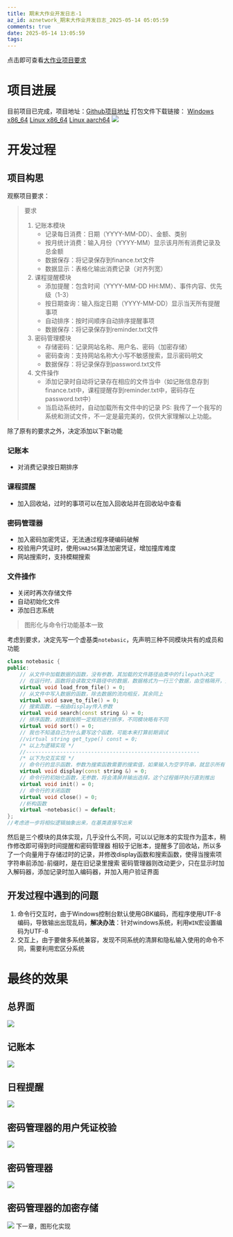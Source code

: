 ```yaml
---
title: 期末大作业开发日志-1
az_id: aznetwork_期末大作业开发日志_2025-05-14 05:05:59
comments: true
date: 2025-05-14 13:05:59
tags:
---
```

点击即可查看[大作业项目要求](https://github.com/YanniYang-PolyU/2025-Cplusplus-Project)
# 项目进展
目前项目已完成，项目地址：[Github项目地址](https://github.com/azusake/sdu-2-homework.git)
打包文件下载链接：
[Windows x86_64](https://github.com/AzusaKe/sdu-2-homework/releases/download/v1.0.0/desktop-tool-1.0_windows_x86_64.zip)
[Linux x86_64](https://github.com/AzusaKe/sdu-2-homework/releases/download/v1.0.0/desktop-tool-x86_64.AppImage)
[Linux aarch64](https://github.com/AzusaKe/sdu-2-homework/releases/download/v1.0.0/desktop-tool-aarch64.AppImage)
![](Pasted_image_20250608214645.png)
# 开发过程
## 项目构思
观察项目要求：
> 要求
> 1. 记账本模块
>     - 记录每日消费：日期（YYYY-MM-DD）、金额、类别
>     - 按月统计消费：输入月份（YYYY-MM）显示该月所有消费记录及总金额
>     - 数据保存：将记录保存到finance.txt文件
>     - 数据显示：表格化输出消费记录（对齐列宽）
> 2. 课程提醒模块
>     - 添加提醒：包含时间（YYYY-MM-DD HH:MM）、事件内容、优先级（1-3）
>     - 按日期查询：输入指定日期（YYYY-MM-DD）显示当天所有提醒事项
>     - 自动排序：按时间顺序自动排序提醒事项
>     - 数据保存：将记录保存到reminder.txt文件
> 3. 密码管理模块
>     - 存储密码：记录网站名称、用户名、密码（加密存储）
>     - 密码查询：支持网站名称大小写不敏感搜索，显示密码明文
>     - 数据保存：将记录保存到password.txt文件
> 4. 文件操作
>     - 添加记录时自动将记录存在相应的文件当中（如记账信息存到finance.txt中，课程提醒存到reminder.txt中，密码存在password.txt中）
>     - 当启动系统时，自动加载所有文件中的记录 PS: 我传了一个我写的系统和测试文件，不一定是最完美的，仅供大家理解以上功能。

除了原有的要求之外，决定添加以下新功能
### 记账本
- 对消费记录按日期排序
### 课程提醒
- 加入回收站，过时的事项可以在加入回收站并在回收站中查看
### 密码管理器
- 加入密码加密凭证，无法通过程序硬编码破解
- 校验用户凭证时，使用`SHA256`算法加密凭证，增加撞库难度
- 网站搜索时，支持模糊搜索
### 文件操作
- 关闭时再次存储文件
- 自动初始化文件
- 添加日志系统
> 图形化与命令行功能基本一致

考虑到要求，决定先写一个虚基类`notebasic`，先声明三种不同模块共有的成员和功能

```C++
class notebasic {  
public:  
	// 从文件中加载数据的函数，没有参数，其加载的文件路径由类中的filepath决定
	// 在运行时，函数将会读取文件路径中的数据，数据格式为一行三个数据，由空格隔开，分别载入到三个变量，并将其这三个变量作为一个数据结构利用.push_back函数放进vector的末尾
    virtual void load_from_file() = 0;  
    // 从文件中写入数据的函数，除去数据的流向相反，其余同上
    virtual void save_to_file() = 0;  
    // 搜索函数，一般由display传入参数
    virtual void search(const string &) = 0;  
    // 排序函数，对数据按照一定规则进行排序，不同模块略有不同
    virtual void sort() = 0;  
    // 我也不知道自己为什么要写这个函数，可能本来打算前期调试
    //virtual string get_type() const = 0;  
    /* 以上为逻辑实现 */
    //--------------------------------------------------------
    /* 以下为交互实现 */
    // 命令行的显示函数，参数为搜索函数需要的搜索值，如果输入为空字符串，就显示所有记录，搜索格式为"YYYY-MM"
    virtual void display(const string &) = 0;  
    // 命令行的初始化函数，无参数，将会清屏并输出选择，这个过程循环执行直到推出
    virtual void init() = 0;  
    // 命令行的关闭函数
    virtual void close() = 0;
    //析构函数  
    virtual ~notebasic() = default;  
};  
//考虑进一步将相似逻辑抽象出来，在基类直接写出来
```

然后是三个模块的具体实现，几乎没什么不同，可以以记账本的实现作为蓝本，稍作修改即可得到时间提醒和密码管理器
相较于记账本，提醒多了回收站，所以多了一个向量用于存储过时的记录，并修改display函数和搜索函数，使得当搜索项字符串前添加`-`前缀时，是在旧记录里搜索
密码管理器则改动更少，只在显示时加入解码器，添加记录时加入编码器，并加入用户验证界面

## 开发过程中遇到的问题
1. 命令行交互时，由于Windows控制台默认使用GBK编码，而程序使用UTF-8编码，导致输出出现乱码，**解决办法**：针对windows系统，利用`WIN`宏设置编码为UTF-8
2. 交互上，由于要做多系统兼容，发现不同系统的清屏和隐私输入使用的命令不同，需要利用宏区分系统

# 最终的效果
## 总界面
![](Pasted_image_20250608221749.png)
## 记账本
![](Pasted_image_20250608221827.png)
## 日程提醒
![](Pasted_image_20250608221917.png)
## 密码管理器的用户凭证校验
![](Pasted_image_20250608221938.png)
## 密码管理器
![](Pasted_image_20250608222013.png)
## 密码管理器的加密存储
![](Pasted_image_20250608222114.png)
下一章，图形化实现